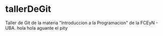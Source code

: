 # tallerDeGit

Taller de Git de la materia "Introduccion a la Programacion" de la FCEyN - UBA.
hola hola 
aguante el pity 

